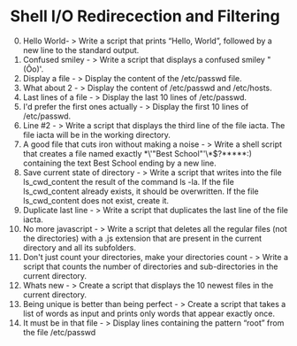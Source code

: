 # Shell I/O Redirecection and Filtering
0. Hello World- > Write a script that prints “Hello, World”, followed by a new line to the standard output.
1. Confused smiley - > Write a script that displays a confused smiley "(Ôo)'.
2. Display a file - > Display the content of the /etc/passwd file.
3. What about 2 - > Display the content of /etc/passwd and /etc/hosts.
4. Last lines of a file - > Display the last 10 lines of /etc/passwd.
5. I'd prefer the first ones actually - > Display the first 10 lines of /etc/passwd.
6. Line #2 - > Write a script that displays the third line of the file iacta. The file iacta will be in the working directory.
7. A good file that cuts iron without making a noise - > Write a shell script that creates a file named exactly \*\\'"Best School"\'\\*$\?\*\*\*\*\*:) containing the text Best School ending by a new line.
8. Save current state of directory - > Write a script that writes into the file ls_cwd_content the result of the command ls -la. If the file ls_cwd_content already exists, it should be overwritten. If the file ls_cwd_content does not exist, create it.
9. Duplicate last line - > Write a script that duplicates the last line of the file iacta.
10. No more javascript - > Write a script that deletes all the regular files (not the directories) with a .js extension that are present in the current directory and all its subfolders.
11. Don't just count your directories, make your directories count - > Write a script that counts the number of directories and sub-directories in the current directory.
12. Whats new - > Create a script that displays the 10 newest files in the current directory.
13. Being unique is better than being perfect - > Create a script that takes a list of words as input and prints only words that appear exactly once.
14. It must be in that file - > Display lines containing the pattern “root” from the file /etc/passwd 
